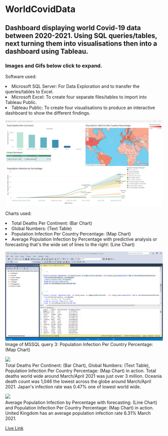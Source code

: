 # WorldCovidData
## Dashboard displaying world Covid-19 data between 2020-2021. Using SQL queries/tables, next turning them into visualisations then into a dashboard using Tableau.
### Images and Gifs below click to expand.

Software used: 
<li>Microsoft SQL Server: For Data Exploration and to transfer the queries/tables to Excel. 
<li>Microsoft Excel: To create four separate files/tables to import into Tableau Public. 
<li>Tableau Public: To create four visualisations to produce an interactive dashboard to show the different findings. 

<img src="sqlTab/covidDashb.png" width="600"><br>

Charts used:
<li>Total Deaths Per Continent: (Bar Chart) 
<li>Global Numbers: (Text Table) 
<li>Population Infection Per Country Percentage: (Map Chart) 
<li>Average Population Infection by Percentage with predictive analysis or forecasting that's the wide set of lines to the right: (Line Chart) 

<img src="sqlTab/sqlq.png" width="600"><br>
Image of MSSQL query 3: Population Infection Per Country Percentage: (Map Chart)

<img src="sqlTab/CovidDash1.gif" width="600"><br>
Total Deaths Per Continent: (Bar Chart), Global Numbers: (Text Table), Population Infection Per Country Percentage: (Map Chart) in action. 
Total deaths world wide around March/April 2021 was just over 3 million. Oceania death count was 1,046 the lowest across the globe around March/April 2021. 
Japan's infection rate was 0.47% one of lowest world wide. 

<img src="sqlTab/CovidDash2.gif" width="600"><br>
Average Population Infection by Percentage with forecasting: (Line Chart) and Population Infection Per Country Percentage: (Map Chart) in action.
United Kingdom has an average population infection rate 6.31% March 2021. 

[Live Link](https://public.tableau.com/views/CovidCasesDashboard_16687860876310/Dashboard1?:language=en-GB&:display_count=n&:origin=viz_share_link)
